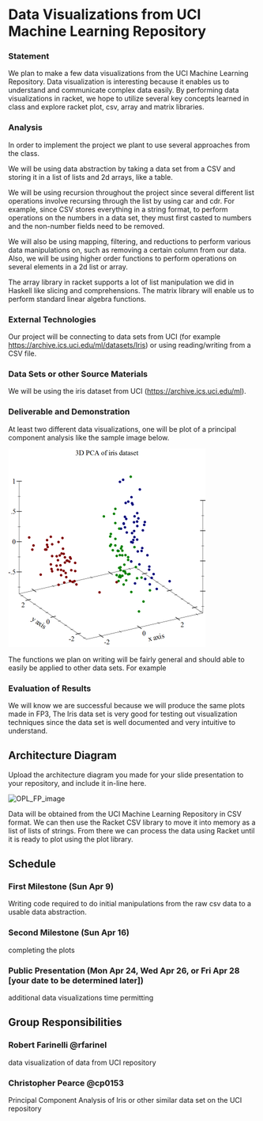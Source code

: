 # Data Visualizations from UCI Machine Learning Repository

### Statement
We plan to make a few data visualizations from the UCI Machine Learning Repository. Data visualization is interesting
because it enables us to understand and communicate complex data easily. By performing data visualizations in racket, we
hope to utilize several key concepts learned in class and explore racket plot, csv, array and matrix 
libraries.

### Analysis

In order to implement the project we plant to use several approaches from the class.

We will be using data abstraction by taking a data set from a CSV and storing it in a list of lists and 2d arrays, like
a table.

We will be using recursion throughout the project since several different list operations involve recursing through the 
list by using car and cdr. For example, since CSV stores everything in a string format, to perform operations on the 
numbers in a data set, they must first casted to numbers and the non-number fields need to be removed.

We will also be using mapping, filtering, and reductions to perform various data manipulations on, such as removing a 
certain column from our data. Also, we will be using higher order functions to perform operations on several elements 
in a 2d list or array.

The array library in racket supports a lot of list manipulation we did in Haskell like slicing and comprehensions. 
The matrix library will enable us to perform standard linear algebra functions.

### External Technologies

Our project will be connecting to data sets from UCI (for example https://archive.ics.uci.edu/ml/datasets/Iris) or using
reading/writing from a CSV file.

### Data Sets or other Source Materials

We will be using the iris dataset from UCI (https://archive.ics.uci.edu/ml).

### Deliverable and Demonstration

At least two different data visualizations, one will be plot of a principal component analysis like the sample image 
below.

![pca image](/pca.png?raw=true "pca image")

The functions we plan on writing will be fairly general and should able to easily be applied to other data sets. 
For example 

### Evaluation of Results
We will know we are successful because we will produce the same plots made in FP3, The Iris data set is very good for 
testing out visualization techniques since the data set is well documented and very intuitive to understand. 

## Architecture Diagram
Upload the architecture diagram you made for your slide presentation to your repository, and include it in-line here.

![OPL_FP_image](/OPL_FP.png?raw=true "OPLFP image")

Data will be obtained from the UCI Machine Learning Repository in CSV format. We can then use the Racket CSV library to
move it into memory as a list of lists of strings. From there we can process the data using Racket until it is ready to
plot using the plot library.

## Schedule


### First Milestone (Sun Apr 9)

Writing code required to do initial manipulations from the raw csv data to a usable data abstraction.

### Second Milestone (Sun Apr 16)
completing the plots

### Public Presentation (Mon Apr 24, Wed Apr 26, or Fri Apr 28 [your date to be determined later])
additional data visualizations time permitting 

## Group Responsibilities

### Robert Farinelli @rfarinel
data visualization of data from UCI repository 

### Christopher Pearce @cp0153
Principal Component Analysis of Iris or other similar data set on the UCI repository 

